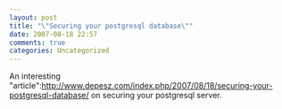 ```yaml
---
layout: post
title: "\"Securing your postgresql database\""
date: 2007-08-18 22:57
comments: true
categories: Uncategorized
---
```

An interesting "article":http://www.depesz.com/index.php/2007/08/18/securing-your-postgresql-database/ on securing your postgresql server.
